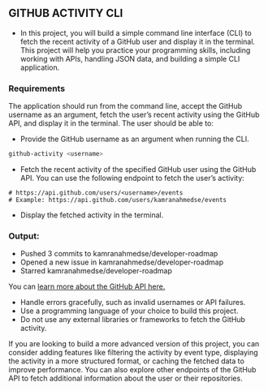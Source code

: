 ## GITHUB ACTIVITY CLI
- In this project, you will build a simple command line interface (CLI) to fetch the recent activity of a GitHub user and display it in the terminal. This project will help you practice your programming skills, including working with APIs, handling JSON data, and building a simple CLI application.

### Requirements
The application should run from the command line, accept the GitHub username as an argument, fetch the user’s recent activity using the GitHub API, and display it in the terminal. The user should be able to:

- Provide the GitHub username as an argument when running the CLI.
```sh
github-activity <username>
```

- Fetch the recent activity of the specified GitHub user using the GitHub API. You can use the following endpoint to fetch the user’s activity:
```
# https://api.github.com/users/<username>/events
# Example: https://api.github.com/users/kamranahmedse/events
```
- Display the fetched activity in the terminal.

### Output:
- Pushed 3 commits to kamranahmedse/developer-roadmap
- Opened a new issue in kamranahmedse/developer-roadmap
- Starred kamranahmedse/developer-roadmap

You can [learn more about the GitHub API here.](https://docs.github.com/en/rest/activity/events?apiVersion=2022-11-28)
- Handle errors gracefully, such as invalid usernames or API failures.
- Use a programming language of your choice to build this project.
- Do not use any external libraries or frameworks to fetch the GitHub activity.

If you are looking to build a more advanced version of this project, you can consider adding features like filtering the activity by event type, displaying the activity in a more structured format, or caching the fetched data to improve performance. You can also explore other endpoints of the GitHub API to fetch additional information about the user or their repositories.